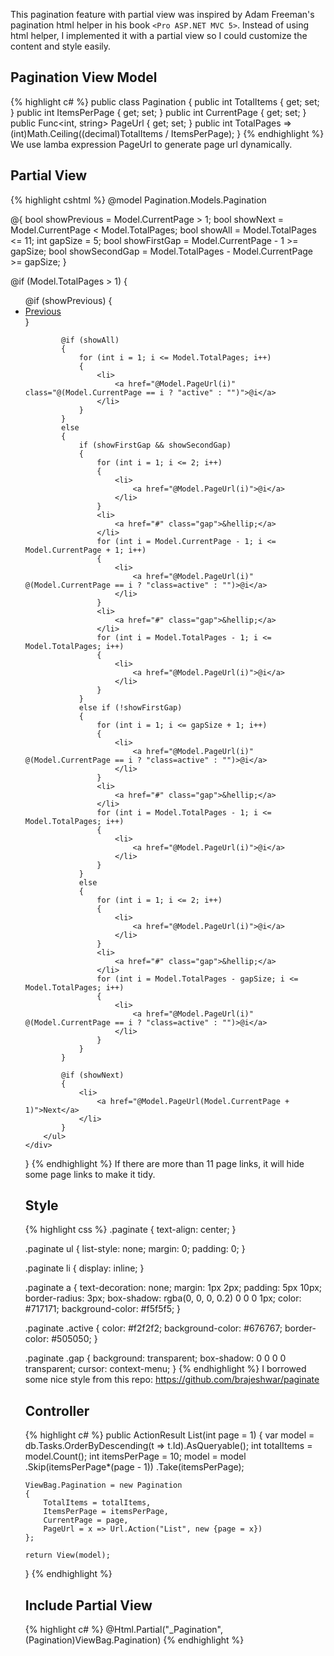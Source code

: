 This pagination feature with partial view was inspired by Adam Freeman's pagination html helper in his book `<Pro ASP.NET MVC 5>`. Instead of using html helper, I implemented it with a partial view so I could customize the content and style easily.

## Pagination View Model
{% highlight c# %}
public class Pagination
{
    public int TotalItems { get; set; }
    public int ItemsPerPage { get; set; }
    public int CurrentPage { get; set; }
    public Func<int, string> PageUrl { get; set; }
    public int TotalPages => (int)Math.Ceiling((decimal)TotalItems / ItemsPerPage);
}
{% endhighlight %}
We use lamba expression PageUrl to generate page url dynamically.

## Partial View
{% highlight cshtml %}
@model Pagination.Models.Pagination

@{
    bool showPrevious = Model.CurrentPage > 1;
    bool showNext = Model.CurrentPage < Model.TotalPages;
    bool showAll = Model.TotalPages <= 11;
    int gapSize = 5;
    bool showFirstGap = Model.CurrentPage - 1 >= gapSize;
    bool showSecondGap = Model.TotalPages - Model.CurrentPage >= gapSize;
}

@if (Model.TotalPages > 1)
{
    <div class="paginate">
        <ul>
            @if (showPrevious)
            {
                <li>
                    <a href="@Model.PageUrl(Model.CurrentPage - 1)">Previous</a>
                </li>
            }

            @if (showAll)
            {
                for (int i = 1; i <= Model.TotalPages; i++)
                {
                    <li>
                        <a href="@Model.PageUrl(i)" class="@(Model.CurrentPage == i ? "active" : "")">@i</a>
                    </li>
                }
            }
            else
            {
                if (showFirstGap && showSecondGap)
                {
                    for (int i = 1; i <= 2; i++)
                    {
                        <li>
                            <a href="@Model.PageUrl(i)">@i</a>
                        </li>
                    }
                    <li>
                        <a href="#" class="gap">&hellip;</a>
                    </li>
                    for (int i = Model.CurrentPage - 1; i <= Model.CurrentPage + 1; i++)
                    {
                        <li>
                            <a href="@Model.PageUrl(i)" @(Model.CurrentPage == i ? "class=active" : "")>@i</a>
                        </li>
                    }
                    <li>
                        <a href="#" class="gap">&hellip;</a>
                    </li>
                    for (int i = Model.TotalPages - 1; i <= Model.TotalPages; i++)
                    {
                        <li>
                            <a href="@Model.PageUrl(i)">@i</a>
                        </li>
                    }
                }
                else if (!showFirstGap)
                {
                    for (int i = 1; i <= gapSize + 1; i++)
                    {
                        <li>
                            <a href="@Model.PageUrl(i)" @(Model.CurrentPage == i ? "class=active" : "")>@i</a>
                        </li>
                    }
                    <li>
                        <a href="#" class="gap">&hellip;</a>
                    </li>
                    for (int i = Model.TotalPages - 1; i <= Model.TotalPages; i++)
                    {
                        <li>
                            <a href="@Model.PageUrl(i)">@i</a>
                        </li>
                    }
                }
                else
                {
                    for (int i = 1; i <= 2; i++)
                    {
                        <li>
                            <a href="@Model.PageUrl(i)">@i</a>
                        </li>
                    }
                    <li>
                        <a href="#" class="gap">&hellip;</a>
                    </li>
                    for (int i = Model.TotalPages - gapSize; i <= Model.TotalPages; i++)
                    {
                        <li>
                            <a href="@Model.PageUrl(i)" @(Model.CurrentPage == i ? "class=active" : "")>@i</a>
                        </li>
                    }
                }
            }

            @if (showNext)
            {
                <li>
                    <a href="@Model.PageUrl(Model.CurrentPage + 1)">Next</a>
                </li>
            }
        </ul>
    </div>
}
{% endhighlight %}
If there are more than 11 page links, it will hide some page links to make it tidy.

## Style
{% highlight css %}
.paginate {
  text-align: center; 
}

.paginate ul {
    list-style: none;
    margin: 0;
    padding: 0; 
}

.paginate li {
    display: inline; 
}

.paginate a {
    text-decoration: none;
    margin: 1px 2px;
    padding: 5px 10px;
    border-radius: 3px;
    box-shadow: rgba(0, 0, 0, 0.2) 0 0 0 1px;
    color: #717171;
    background-color: #f5f5f5; 
}

.paginate .active {
    color: #f2f2f2;
    background-color: #676767;
    border-color: #505050; 
}

.paginate .gap {
    background: transparent;
    box-shadow: 0 0 0 0 transparent;
    cursor: context-menu; 
}
{% endhighlight %}
I borrowed some nice style from this repo: https://github.com/brajeshwar/paginate

## Controller
{% highlight c# %}
public ActionResult List(int page = 1)
{
    var model = db.Tasks.OrderByDescending(t => t.Id).AsQueryable();
    int totalItems = model.Count();
    int itemsPerPage = 10;
    model = model
        .Skip(itemsPerPage*(page - 1))
        .Take(itemsPerPage);

    ViewBag.Pagination = new Pagination
    {
        TotalItems = totalItems,
        ItemsPerPage = itemsPerPage,
        CurrentPage = page,
        PageUrl = x => Url.Action("List", new {page = x})
    };

    return View(model);
}
{% endhighlight %}

## Include Partial View
{% highlight c# %}
@Html.Partial("_Pagination", (Pagination)ViewBag.Pagination)
{% endhighlight %}
